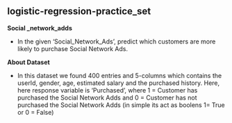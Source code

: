 ## logistic-regression-practice_set

**Social _network_adds**
* In the given ‘Social_Network_Ads’, predict which customers are more likely to purchase Social Network Ads.

**About Dataset**
* In this dataset we found 400 entries and 5-columns which contains the userId, gender, age, estimated salary and the purchased history.
Here, here response variable is ‘Purchased’, where 1 = Customer has purchased the Social Network Adds and 0 = Customer has not purchased the Social Network Adds (in simple its act as boolens 1= True or 0 = False)
